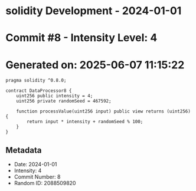 ﻿# solidity Development - 2024-01-01
# Commit #8 - Intensity Level: 4
# Generated on: 2025-06-07 11:15:22
```solidity
pragma solidity ^0.8.0;

contract DataProcessor8 {
    uint256 public intensity = 4;
    uint256 private randomSeed = 467592;

    function processValue(uint256 input) public view returns (uint256) {
        return input * intensity + randomSeed % 100;
    }
}
```
## Metadata
- Date: 2024-01-01
- Intensity: 4
- Commit Number: 8
- Random ID: 2088509820
